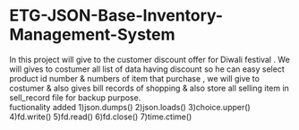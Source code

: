 # ETG-JSON-Base-Inventory-Management-System
In this project will give to the customer discount offer for Diwali festival . We will gives to costumer all list of data having discount so he can easy select product id number &amp; numbers of item that purchase , we will give to costumer &amp; also gives bill records of shopping &amp; also store all selling item in sell_record file for backup purpose.  
fuctionality added
1)json.dumps()
2)json.loads()
3)choice.upper()
4)fd.write()
5)fd.read()
6)fd.close()
7)time.ctime()
